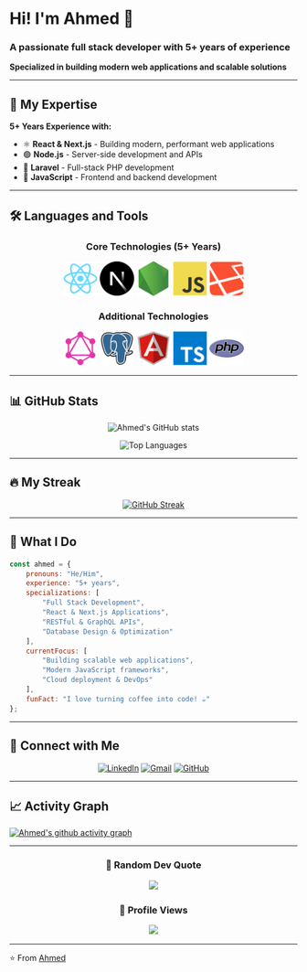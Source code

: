 # Hi! I'm Ahmed 👋

### A passionate full stack developer with 5+ years of experience 
**Specialized in building modern web applications and scalable solutions**

---

## 🚀 My Expertise

**5+ Years Experience with:**
- ⚛️ **React & Next.js** - Building modern, performant web applications
- 🟢 **Node.js** - Server-side development and APIs
- 🐘 **Laravel** - Full-stack PHP development
- 💛 **JavaScript** - Frontend and backend development

---

## 🛠️ Languages and Tools

<div align="center">

### Core Technologies (5+ Years)
<img src="https://raw.githubusercontent.com/devicons/devicon/master/icons/react/react-original.svg" alt="React" width="60" height="60"/> 
<img src="https://raw.githubusercontent.com/devicons/devicon/master/icons/nextjs/nextjs-original.svg" alt="Next.js" width="60" height="60"/> 
<img src="https://raw.githubusercontent.com/devicons/devicon/master/icons/nodejs/nodejs-original.svg" alt="Node.js" width="60" height="60"/> 
<img src="https://raw.githubusercontent.com/devicons/devicon/master/icons/javascript/javascript-original.svg" alt="JavaScript" width="60" height="60"/> 
<img src="https://raw.githubusercontent.com/devicons/devicon/master/icons/laravel/laravel-plain.svg" alt="Laravel" width="60" height="60"/>

### Additional Technologies
<img src="https://raw.githubusercontent.com/devicons/devicon/master/icons/graphql/graphql-plain.svg" alt="GraphQL" width="60" height="60"/> 
<img src="https://raw.githubusercontent.com/devicons/devicon/master/icons/postgresql/postgresql-original.svg" alt="PostgreSQL" width="60" height="60"/> 
<img src="https://raw.githubusercontent.com/devicons/devicon/master/icons/angularjs/angularjs-original.svg" alt="Angular" width="60" height="60"/> 
<img src="https://raw.githubusercontent.com/devicons/devicon/master/icons/typescript/typescript-original.svg" alt="TypeScript" width="60" height="60"/> 
<img src="https://raw.githubusercontent.com/devicons/devicon/master/icons/php/php-original.svg" alt="PHP" width="60" height="60"/>

</div>

---

## 📊 GitHub Stats

<div align="center">

![Ahmed's GitHub stats](https://github-readme-stats.vercel.app/api?username=YOUR_GITHUB_USERNAME&show_icons=true&theme=radical)

![Top Languages](https://github-readme-stats.vercel.app/api/top-langs/?username=YOUR_GITHUB_USERNAME&layout=compact&theme=radical)

</div>

---

## 🔥 My Streak

<div align="center">

[![GitHub Streak](https://streak-stats.demolab.com/?user=YOUR_GITHUB_USERNAME&theme=radical)](https://git.io/streak-stats)

</div>

---

## 💼 What I Do

```javascript
const ahmed = {
    pronouns: "He/Him",
    experience: "5+ years",
    specializations: [
        "Full Stack Development",
        "React & Next.js Applications", 
        "RESTful & GraphQL APIs",
        "Database Design & Optimization"
    ],
    currentFocus: [
        "Building scalable web applications",
        "Modern JavaScript frameworks",
        "Cloud deployment & DevOps"
    ],
    funFact: "I love turning coffee into code! ☕"
};
```

---

## 🤝 Connect with Me

<div align="center">

[![LinkedIn](https://img.shields.io/badge/LinkedIn-0077B5?style=for-the-badge&logo=linkedin&logoColor=white)](https://www.linkedin.com/in/ahmed-nasr-elhariri-software-engineer-full-stack-developer/)
[![Gmail](https://img.shields.io/badge/Gmail-D14836?style=for-the-badge&logo=gmail&logoColor=white)](mailto:ahmednasr.fci97@gmail.com)
[![GitHub](https://img.shields.io/badge/GitHub-100000?style=for-the-badge&logo=github&logoColor=white)](https://github.com/YOUR_GITHUB_USERNAME)

</div>

---

## 📈 Activity Graph

[![Ahmed's github activity graph](https://github-readme-activity-graph.vercel.app/graph?username=YOUR_GITHUB_USERNAME&theme=react-dark)](https://github.com/YOUR_GITHUB_USERNAME/github-readme-activity-graph)

---

<div align="center">
  
### 💭 Random Dev Quote
![](https://quotes-github-readme.vercel.app/api?type=horizontal&theme=radical)

### 👀 Profile Views
![](https://komarev.com/ghpvc/?username=YOUR_GITHUB_USERNAME&color=brightgreen)

</div>

---

⭐️ From [Ahmed](https://github.com/YOUR_GITHUB_USERNAME)
